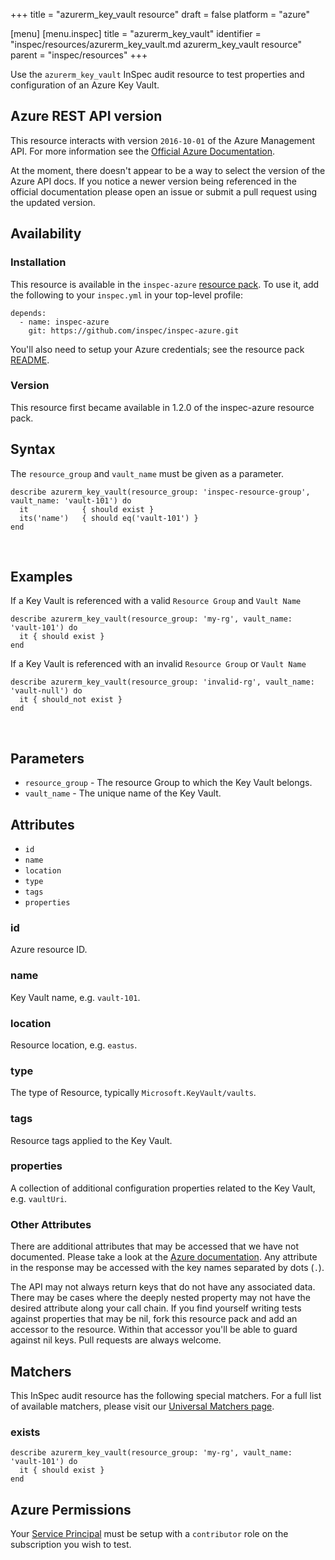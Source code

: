 +++
title = "azurerm_key_vault resource"
draft = false
platform = "azure"

[menu]
  [menu.inspec]
    title = "azurerm_key_vault"
    identifier = "inspec/resources/azurerm_key_vault.md azurerm_key_vault resource"
    parent = "inspec/resources"
+++


Use the `azurerm_key_vault` InSpec audit resource to test properties and configuration of
an Azure Key Vault.
<br />

## Azure REST API version

This resource interacts with version `2016-10-01` of the Azure Management API. For more
information see the [Official Azure Documentation](https://docs.microsoft.com/en-us/rest/api/keyvault/vaults/get).

At the moment, there doesn't appear to be a way to select the version of the
Azure API docs. If you notice a newer version being referenced in the official
documentation please open an issue or submit a pull request using the updated
version.

## Availability

### Installation

This resource is available in the `inspec-azure` [resource
pack](https://www.inspec.io/docs/reference/glossary/#resource-pack). To use it, add the
following to your `inspec.yml` in your top-level profile:

    depends:
      - name: inspec-azure
        git: https://github.com/inspec/inspec-azure.git

You'll also need to setup your Azure credentials; see the resource pack
[README](https://github.com/inspec/inspec-azure#inspec-for-azure).

### Version

This resource first became available in 1.2.0 of the inspec-azure resource pack.

## Syntax

The `resource_group` and `vault_name` must be given as a parameter.

    describe azurerm_key_vault(resource_group: 'inspec-resource-group', vault_name: 'vault-101') do
      it            { should exist }
      its('name')   { should eq('vault-101') }    
    end

<br />

## Examples

If a Key Vault is referenced with a valid `Resource Group` and `Vault Name`

    describe azurerm_key_vault(resource_group: 'my-rg', vault_name: 'vault-101') do
      it { should exist }
    end

If a Key Vault is referenced with an invalid `Resource Group` or `Vault Name`

    describe azurerm_key_vault(resource_group: 'invalid-rg', vault_name: 'vault-null') do
      it { should_not exist }
    end

<br />

## Parameters

  - `resource_group` - The resource Group to which the Key Vault belongs.
  - `vault_name` - The unique name of the Key Vault.


## Attributes

- `id`
- `name`
- `location`
- `type`
- `tags`
- `properties`

### id
Azure resource ID.

### name
Key Vault name, e.g. `vault-101`.

### location
Resource location, e.g. `eastus`.

### type
The type of Resource, typically `Microsoft.KeyVault/vaults`.

### tags
Resource tags applied to the Key Vault.

### properties
A collection of additional configuration properties related to the Key Vault, e.g. `vaultUri`.

### Other Attributes

There are additional attributes that may be accessed that we have not
documented. Please take a look at the [Azure documentation](##-Azure-REST-API-version).
Any attribute in the response may be accessed with the key names separated by
dots (`.`).

The API may not always return keys that do not have any associated data. There
may be cases where the deeply nested property may not have the desired
attribute along your call chain. If you find yourself writing tests against
properties that may be nil, fork this resource pack and add an accessor to the
resource. Within that accessor you'll be able to guard against nil keys. Pull
requests are always welcome.

## Matchers

This InSpec audit resource has the following special matchers. For a full list of
available matchers, please visit our [Universal Matchers
page](https://www.inspec.io/docs/reference/matchers/).

### exists

    describe azurerm_key_vault(resource_group: 'my-rg', vault_name: 'vault-101') do
      it { should exist }
    end

## Azure Permissions

Your [Service
Principal](https://docs.microsoft.com/en-us/azure/azure-resource-manager/resource-group-create-service-principal-portal)
must be setup with a `contributor` role on the subscription you wish to test.
